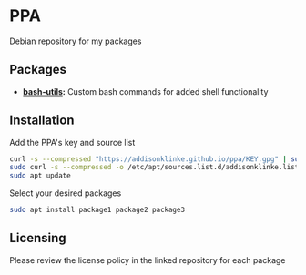 # PPA

Debian repository for my packages

## Packages

* **[bash-utils](https://github.com/addisonklinke/bash-utilities):** Custom bash commands for added shell functionality

## Installation

Add the PPA's key and source list

```bash
curl -s --compressed "https://addisonklinke.github.io/ppa/KEY.gpg" | sudo apt-key add -
sudo curl -s --compressed -o /etc/apt/sources.list.d/addisonklinke.list "https://addisonklinke.github.io/ppa/addisonklinke.list"
sudo apt update
```

Select your desired packages

```bash
sudo apt install package1 package2 package3
```

## Licensing

Please review the license policy in the linked repository for each package
